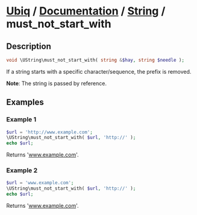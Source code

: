 [Ubiq](https://github.com/Pixel418/Ubiq#readme) / [Documentation](../index.md#readme) / [String](../index.md#string) / must_not_start_with
======


Description
-------- 

```php
void \UString\must_not_start_with( string &$hay, string $needle );
```

If a string starts with a specific character/sequence, the prefix is removed.

**Note**: The string is passed by reference.



Examples
--------

### Example 1

```php
$url = 'http://www.example.com';
\UString\must_not_start_with( $url, 'http://' );
echo $url;
```
Returns 'www.example.com'.

### Example 2

```php
$url = 'www.example.com';
\UString\must_not_start_with( $url, 'http://' );
echo $url;
```
Returns 'www.example.com'.
